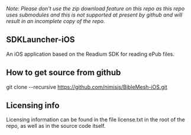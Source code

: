 _Note:  Please don't use the zip download feature on this repo as this repo uses submodules and this is not supported at present by github and will result in an incomplete copy of the repo._
 
## SDKLauncher-iOS

An iOS application based on the Readium SDK for reading ePub files.

## How to get source from github

git clone --recursive https://github.com/nimisis/BibleMesh-iOS.git

Licensing info
----------------
Licensing information can be found in the file license.txt in the root of the repo, as well as in the source code itself.

